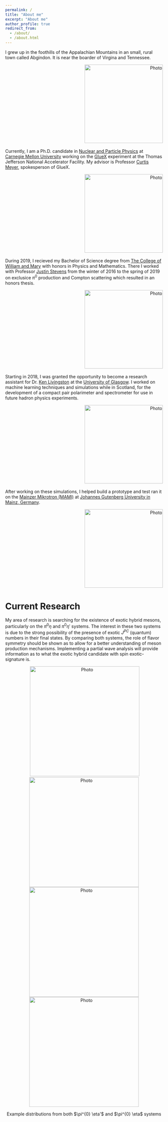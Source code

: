 ```yaml
---
permalink: /
title: "About me"
excerpt: "About me"
author_profile: true
redirect_from: 
  - /about/
  - /about.html
---
```


I grew up in the foothills of the Appalachian Mountains in an small, rural town called Abgindon. It is near the boarder of Virgina and Tennessee.

<p align="right">
  <img src="https://zabaldwin.github.io/files/Screen Shot 2020-01-21 at 1.05.57 AM.png" alt="Photo" style="width: 250px;"/> 
</p>


Currently, I am a Ph.D. candidate in [Nuclear and Particle Physics](https://www.cmu.edu/physics/) at [Carnegie Mellon University](https://www.cmu.edu/) working on the [GlueX](https://en.wikipedia.org/wiki/GlueX) experiment at the  Thomas Jefferson National Accelerator Facility. My advisor is Professor [Curtis Meyer](https://www.cmu.edu/physics/people/faculty/meyer.html), spokesperson of GlueX.


<p align="right">
  <img src="https://zabaldwin.github.io/files/Screen Shot 2020-01-21 at 1.28.34 AM.png
" alt="Photo" style="width: 250px;"/> 
</p>

During 2019, I recieved my Bachelor of Science degree from [The College of William and Mary](https://www.wm.edu/) with honors in Physics and Mathematics. There I worked with Professor [Justin Stevens](https://www.wm.edu/as/physics/people/fulltimefaculty/stevens_j.php) from the winter of 2016 to the spring of 2019 on exclusice $\pi^{0}$ production and Compton scattering which resulted in an honors thesis.

<p align="right">
  <img src="https://zabaldwin.github.io/files/Screen Shot 2020-01-21 at 1.13.19 AM.png
" alt="Photo" style="width: 250px;"/> 
</p>

Starting in 2018, I was granted the opportunity to become a research assistant for Dr. [Ken Livingston](http://nuclear.gla.ac.uk/infoWrapper.php?surname=Livingston) at the [University of Glasgow](https://www.gla.ac.uk/). I worked on machine learning techniques and simulations while in Scotland, for the development of a compact pair polarimeter and spectrometer for use in future hadron
physics experiments. 


<p align="right">
  <img src="https://zabaldwin.github.io/files/Screen Shot 2020-01-21 at 1.22.30 AM.png
" alt="Photo" style="width: 250px;"/> 
</p>

After working on these simulations, I helped build a prototype and test ran it on the [Mainzer Mikrotron (MAMI)](https://www.blogs.uni-mainz.de/fb08-nuclear-physics/accelerators-mami-mesa/the-mainz-microtron/) at [Johannes Gutenberg University in Mainz, Germany](https://www.uni-mainz.de). 

<p align="right">
  <img src="https://zabaldwin.github.io/files/JohannesGuttenburg_Mainz.png
" alt="Photo" style="width: 250px;"/> 
</p>

Current Research
======
My area of research is searching for the existence of exotic hybrid mesons, particularly on the $\pi^{0} \eta$ and $\pi^{0} \eta'$ systems. The interest in these two systems is due to the strong possibility of the presence of exotic $J^{PC}$   (quantum) numbers in their final states. By comparing both systems, the role of flavor symmetry should be shown as to allow for a better understanding of meson production mechanisms. Implementing a partial wave analysis will provide information as to what the exotic hybrid candidate with spin exotic-signature is.

<p align="center">
  <img src="https://zabaldwin.github.io/Pi0EtaChannel.png" alt="Photo" style="width: 350px;"/>
  <img src="https://zabaldwin.github.io/Pi0EtaPrimeChannel.png" alt="Photo" style="width: 350px;"/>
  <img src="https://zabaldwin.github.io/CosThetaGJ_Pi0Eta.png" alt="Photo" style="width: 350px;"/>
  <img src="https://zabaldwin.github.io/CosThetaGJ_Pi0EtaPrime.png" alt="Photo" style="width: 350px;"/>
</p>
<p align="center">
Example distributions from both $\pi^{0} \eta'$ and  $\pi^{0} \eta$ systems 
</p>




